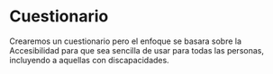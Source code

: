# Cuestionario
 Crearemos un cuestionario pero el enfoque se basara sobre la Accesibilidad para que sea sencilla de usar para todas las personas, incluyendo a aquellas con discapacidades.
